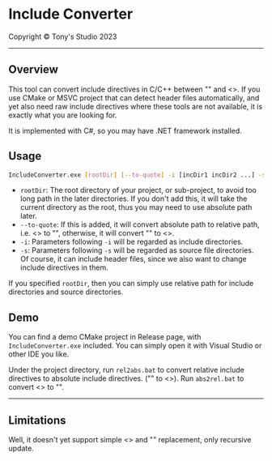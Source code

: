 # Include Converter

Copyright &copy; Tony's Studio 2023

---

## Overview

This tool can convert include directives in C/C++ between "" and <>. If you use CMake or MSVC project that can detect header files automatically, and yet also need raw include directives where these tools are not available, it is exactly what you are looking for.

It is implemented with C#, so you may have .NET framework installed.

## Usage

```bash
IncludeConverter.exe [rootDir] [--to-quote] -i [incDir1 incDir2 ...] -s [srcDir1 srcDir2 ...]
```

- `rootDir`: The root directory of your project, or sub-project, to avoid too long path in the later directories. If you don't add this, it will take the current directory as the root, thus you may need to use absolute path later.
- `--to-quote`: If this is added, it will convert absolute path to relative path, i.e. <> to "", otherwise, it will convert "" to <>.
- `-i`: Parameters following `-i` will be regarded as include directories.
- `-s`: Parameters following `-s` will be regarded as source file directories. Of course, it can include header files, since we also want to change include directives in them.

If you specified `rootDir`, then you can simply use relative path for include directories and source directories.

## Demo

You can find a demo CMake project in Release page, with `IncludeConverter.exe` included. You can simply open it with Visual Studio or other IDE you like.

Under the project directory, run `rel2abs.bat` to convert relative include directives to absolute include directives. ("" to <>). Run `abs2rel.bat` to convert <> to "".

---

## Limitations

Well, it doesn't yet support simple <> and "" replacement, only recursive update.